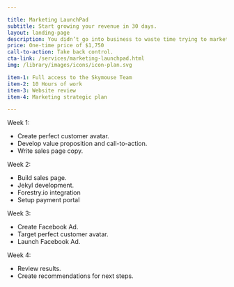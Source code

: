 ```yaml
---

title: Marketing LaunchPad
subtitle: Start growing your revenue in 30 days.
layout: landing-page
description: You didn’t go into business to waste time trying to market your product. You did it because you’re passionate about helping your customers. 
price: One-time price of $1,750
call-to-action: Take back control.
cta-link: /services/marketing-launchpad.html
img: /library/images/icons/icon-plan.svg

item-1: Full access to the Skymouse Team
item-2: 10 Hours of work
item-3: Website review
item-4: Marketing strategic plan

---
```


Week 1:
- Create perfect customer avatar. 
- Develop value proposition and call-to-action.
- Write sales page copy. 

Week 2:
- Build sales page. 
- Jekyl development.
- Forestry.io integration
- Setup payment portal

Week 3: 
- Create Facebook Ad.
- Target perfect customer avatar.
- Launch Facebook Ad.

Week 4:
- Review results.
- Create recommendations for next steps. 
